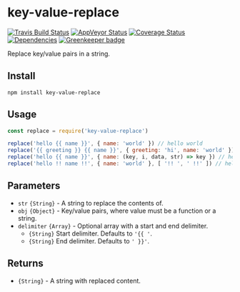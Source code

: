 # key-value-replace

[![Travis Build Status](https://travis-ci.org/electerious/key-value-replace.svg?branch=master)](https://travis-ci.org/electerious/key-value-replace) [![AppVeyor Status](https://ci.appveyor.com/api/projects/status/p99ic2d4ba120c0w?svg=true)](https://ci.appveyor.com/project/electerious/key-value-replace)  [![Coverage Status](https://coveralls.io/repos/github/electerious/key-value-replace/badge.svg?branch=master)](https://coveralls.io/github/electerious/key-value-replace?branch=master) [![Dependencies](https://david-dm.org/electerious/key-value-replace.svg)](https://david-dm.org/electerious/key-value-replace#info=dependencies) [![Greenkeeper badge](https://badges.greenkeeper.io/electerious/key-value-replace.svg)](https://greenkeeper.io/)

Replace key/value pairs in a string.

## Install

```
npm install key-value-replace
```

## Usage

```js
const replace = require('key-value-replace')

replace('hello {{ name }}', { name: 'world' }) // hello world
replace('{{ greeting }} {{ name }}', { greeting: 'hi', name: 'world' }) // hi world
replace('hello {{ name }}', { name: (key, i, data, str) => key }) // hello name
replace('hello !! name !!', { name: 'world' }, [ '!! ', ' !!' ]) // hello world
```

## Parameters

- `str` `{String}` - A string to replace the contents of.
- `obj` `{Object}` - Key/value pairs, where value must be a function or a string.
- `delimiter` `{Array}` - Optional array with a start and end delimiter.
	- `{String}` Start delimiter. Defaults to `'{{ '`.
	- `{String}` End delimiter. Defaults to `' }}'`.

## Returns

- `{String}` - A string with replaced content.